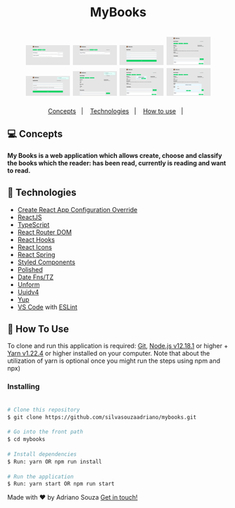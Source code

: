 <h1 align="center">
    MyBooks
</h1>

<h1 align="center">
    <img alt="MyBooks" title="MyBooks" src="utils/myBooks_dashboard.png" width="100px" />
    <img alt="MyBooks" title="MyBooks" src="utils/myBooks_dashboard_by_category.png" width="100px" />
    <img alt="MyBooks" title="MyBooks" src="utils/myBooks_create.png" width="100px" />
    <img alt="MyBooks" title="MyBooks" src="utils/myBooks_detail.png" width="100px" />
    <img alt="MyBooks" title="MyBooks" src="utils/myBooks_update.png" width="100px" />
    <img alt="MyBooks" title="MyBooks" src="utils/myBooks_delete.png" width="100px" />
    <img alt="MyBooks" title="MyBooks" src="utils/myBooks_edit_category.png" width="100px" />
    <img alt="MyBooks" title="MyBooks" src="utils/myBooks_edit_comment.png" width="100px" />
</h1>

<p align="center">
<a href="#concepts">Concepts</a>&nbsp;&nbsp;&nbsp;|&nbsp;&nbsp;&nbsp;
  <a href="#technologies">Technologies</a>&nbsp;&nbsp;&nbsp;|&nbsp;&nbsp;&nbsp;
  <a href="#how-to-use">How to use</a>&nbsp;&nbsp;&nbsp;|&nbsp;&nbsp;&nbsp;
</p>

## 💻 Concepts

<h4>
My Books is a web application which allows create, choose and classify the books which the reader: has been read, currently is reading and want to read.
</h4>


## 🚀 Technologies

-   [Create React App Configuration Override](https://github.com/sharegate/craco)
-   [ReactJS](https://reactjs.org/)
-   [TypeScript](https://www.typescriptlang.org/docs/handbook/react.html)
-   [React Router DOM](https://www.npmjs.com/package/react-router-dom)
-   [React Hooks](https://reactjs.org/docs/hooks-reference.html)
-   [React Icons](http://react-icons.github.io/react-icons/)
-   [React Spring](https://www.react-spring.io/)
-   [Styled Components](https://www.styled-components.com/)
-   [Polished](https://polished.js.org/)
-   [Date Fns/TZ](https://date-fns.org/)
-   [Unform](https://github.com/Rocketseat/unform)
-   [Uuidv4](https://www.npmjs.com/package/uuidv4)
-   [Yup](https://github.com/jquense/yup)
-   [VS Code](https://code.visualstudio.com/) with [ESLint](https://marketplace.visualstudio.com/items?itemName=dbaeumer.vscode-eslint)



## 🤔 How To Use

To clone and run this application is required: [Git](https://git-scm.com), [Node.js v12.18.1](https://nodejs.org/en/) or higher + [Yarn v1.22.4](https://yarnpkg.com/lang/en/) or higher installed on your computer. Note that about the utilization of yarn is optional once you might run the steps using npm and npx)

### Installing
```bash

# Clone this repository
$ git clone https://github.com/silvasouzaadriano/mybooks.git

# Go into the front path
$ cd mybooks

# Install dependencies
$ Run: yarn OR npm run install

# Run the application
$ Run: yarn start OR npm run start
```

Made with ♥ by Adriano Souza [Get in touch!](https://www.linkedin.com/in/adriano-souza-9b1a1b11)


